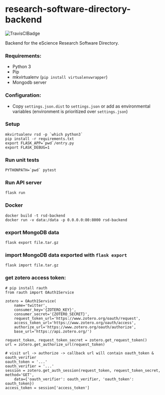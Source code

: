# research-software-directory-backend
![TravisCIBadge](https://travis-ci.org/NLeSC/research-software-directory-backend.svg?branch=master)

Backend for the eScience Research Software Directory.
### Requirements:
- Python 3
- Pip
- mkvirtualenv (`pip install virtualenvwrapper`)
- Mongodb server

### Configuration:
- Copy `settings.json.dist` to `settings.json` or add as environmental variables
  (environment is prioritized over `settings.json`)

### Setup
```
mkvirtualenv rsd -p `which python3`
pip install -r requirements.txt
export FLASK_APP=`pwd`/entry.py
export FLASK_DEBUG=1
```
### Run unit tests
```
PYTHONPATH=`pwd` pytest
```
### Run API server
```
flask run
```
### Docker
```
docker build -t rsd-backend
docker run -v data:/data -p 0.0.0.0:80:8000 rsd-backend
```

### export MongoDB data
```
flask export file.tar.gz
```

### import MongoDB data exported with `flask export`
```
flask import file.tar.gz
```

### get zotero access token:
```
# pip install rauth
from rauth import OAuth1Service

zotero = OAuth1Service(
    name='twitter',
    consumer_key='{ZOTERO_KEY}',
    consumer_secret='{ZOTERO_SECRET}',
    request_token_url='https://www.zotero.org/oauth/request',
    access_token_url='https://www.zotero.org/oauth/access',
    authorize_url='https://www.zotero.org/oauth/authorize',
    base_url='https://api.zotero.org/')
    
request_token, request_token_secret = zotero.get_request_token()
url = zotero.get_authorize_url(request_token)

# visit url -> authorize -> callback url will contain oauth_token & oauth_verifier
oauth_token = '...'
oauth_verifier = '...'
session = zotero.get_auth_session(request_token, request_token_secret, method='GET',
    data={'oauth_verifier': oauth_verifier, 'oauth_token': oauth_token})
access_token = session['access_token']
```